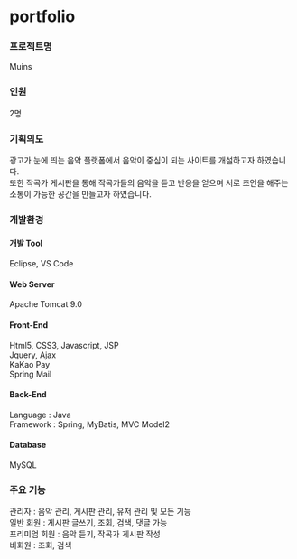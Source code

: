 # portfolio

### 프로젝트명
Muins
### 인원
2명
### 기획의도
광고가 눈에 띄는 음악 플랫폼에서 음악이 중심이 되는 사이트를 개설하고자 하였습니다.  
또한 작곡가 게시판을 통해 작곡가들의 음악을 듣고 반응을 얻으며 서로 조언을 해주는 소통이 가능한 공간을 만들고자 하였습니다.

### 개발환경
#### 개발 Tool
Eclipse, VS Code
#### Web Server
Apache Tomcat 9.0

#### Front-End
Html5, CSS3, Javascript, JSP   
Jquery, Ajax   
KaKao Pay   
Spring Mail   

#### Back-End
Language : Java   
Framework : Spring, MyBatis, MVC Model2

#### Database
MySQL

### 주요 기능
관리자 : 음악 관리, 게시판 관리, 유저 관리 및 모든 기능   
일반 회원 : 게시판 글쓰기, 조회, 검색, 댓글 가능   
프리미엄 회원 : 음악 듣기, 작곡가 게시판 작성   
비회원 : 조회, 검색
